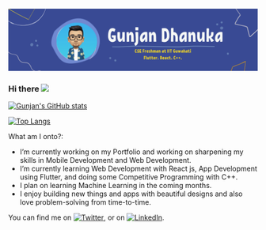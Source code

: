 [![Header](https://github.com/GunjanDhanuka/GunjanDhanuka/blob/main/20210418_155832_0000.png "Header")](https://gunjandhanuka.github.io/)

### Hi there <img src="https://raw.githubusercontent.com/MartinHeinz/MartinHeinz/master/wave.gif" width="30px">

<!--
**GunjanDhanuka/GunjanDhanuka** is a ✨ _special_ ✨ repository because its `README.md` (this file) appears on your GitHub profile.
-->

[![Gunjan's GitHub stats](https://github-readme-stats.vercel.app/api?username=GunjanDhanuka&count_private=true&show_icons=true)](https://github.com/anuraghazra/github-readme-stats)

[![Top Langs](https://github-readme-stats.vercel.app/api/top-langs/?username=GunjanDhanuka&layout=compact)](https://github.com/anuraghazra/github-readme-stats)

What am I onto?:

- I’m currently working on my Portfolio and working on sharpening my skills in Mobile Development and Web Development.
- I’m currently learning Web Development with React js, App Development using Flutter, and doing some Competitive Programming with C++.
- I plan on learning Machine Learning in the coming months.
- I enjoy building new things and apps with beautiful designs and also love problem-solving from time-to-time.


<!-- Actual text -->

You can find me on [![Twitter][1.2]][1], or on [![LinkedIn][2.2]][2].

<!-- Icons -->

[1.2]: http://i.imgur.com/wWzX9uB.png (twitter icon without padding)
[2.2]: https://raw.githubusercontent.com/MartinHeinz/MartinHeinz/master/linkedin-3-16.png (LinkedIn icon without padding)

<!-- Links to your social media accounts -->

[1]: https://twitter.com/gunjan_dhanuka
[2]: https://www.linkedin.com/in/gunjan-dhanuka-1239781ba/
